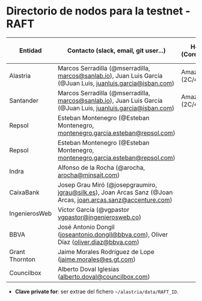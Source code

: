 ﻿# Directorio de nodos para la testnet - RAFT

| Entidad | Contacto (slack, email, git user...) | Hosting info (Cores/Mem/HDD) | RAFT_ID | Clave private for * | enode |
| ------- | ------------------------------------ | ---------------------------------- | ------- | ------------- | ----- |
| Alastria | Marcos Serradilla (@mserradilla, marcos@sanlab.io), Juan Luis García (@Juan Luis, juanluis.garcia@isban.com) | Amazon AWS (2C/4Gb/30Gb) | 1 |  |  |
| Santander | Marcos Serradilla (@mserradilla, marcos@sanlab.io), Juan Luis García (@Juan Luis, juanluis.garcia@isban.com) | Amazon AWS (2C/4Gb/30Gb) | 2 |  |  |
| Repsol | Esteban Montenegro (@Esteban Montenegro, montenegro.garcia.esteban@repsol.com) |  |  |  |  |
| Repsol | Esteban Montenegro (@Esteban Montenegro, montenegro.garcia.esteban@repsol.com) |  |  |  |  |
| Indra | Alfonso de la Rocha (@arocha, arocha@minsait.com) |  |  |  |  |
| CaixaBank | Josep Grau Miró (@josepgraumiro, jgrau@silk.es), Joan Arcas Sanz (@Joan Arcas, joan.arcas.sanz@accenture.com) |  |  |  |   enode://e09ff0ef7c031799d9eafc171308435e10b27566230060fb03ada522104113065e493dbad1b936da9dd093226b19e68482901a554dcbfe70db45e5ba878a61ca@158.177.89.28:21000?raftport=41000 |
| IngenierosWeb | Víctor García (@vgpastor vgpastor@ingenierosweb.co) |  |  |  |  |
| BBVA | José Antonio Dongil (joseantonio.dongil@bbva.com), Oliver Díaz (oliver.diaz@bbva.com) |  |  |  |  |
| Grant Thornton | Jaime Morales Rodríguez de Lope (jaime.morales@es.gt.com) |  |  |  |  |
| Councilbox | Alberto Doval Iglesias (alberto.doval@councilbox.com) |  |  |  |  |

* **Clave private for**: ser extrae del fichero `~/alastria/data/RAFT_ID`.